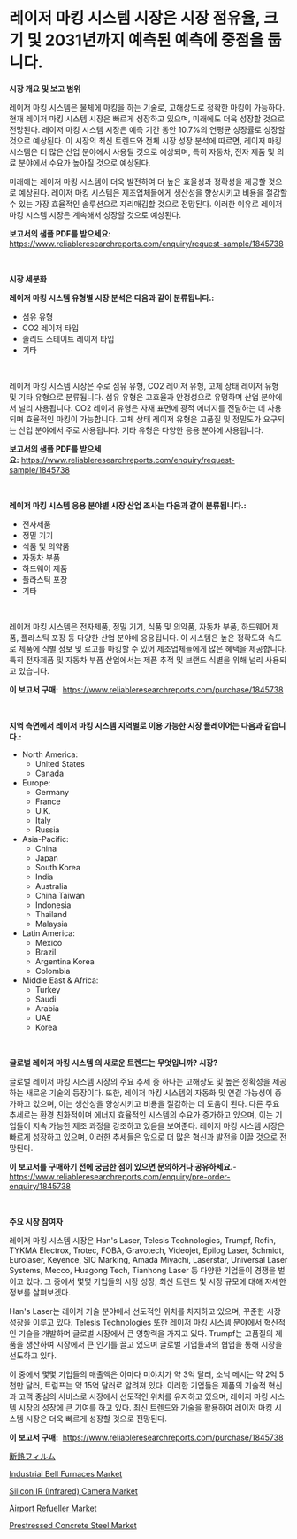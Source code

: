 <p><h1>레이저 마킹 시스템 시장은 시장 점유율, 크기 및 2031년까지 예측된 예측에 중점을 둡니다.</h1></p><p><strong>시장 개요 및 보고 범위</strong></p>
<p><p>레이저 마킹 시스템은 물체에 마킹을 하는 기술로, 고해상도로 정확한 마킹이 가능하다. 현재 레이저 마킹 시스템 시장은 빠르게 성장하고 있으며, 미래에도 더욱 성장할 것으로 전망된다. 레이저 마킹 시스템 시장은 예측 기간 동안 10.7%의 연평균 성장률로 성장할 것으로 예상된다. 이 시장의 최신 트렌드와 전체 시장 성장 분석에 따르면, 레이저 마킹 시스템은 더 많은 산업 분야에서 사용될 것으로 예상되며, 특히 자동차, 전자 제품 및 의료 분야에서 수요가 높아질 것으로 예상된다.</p><p>미래에는 레이저 마킹 시스템이 더욱 발전하여 더 높은 효율성과 정확성을 제공할 것으로 예상된다. 레이저 마킹 시스템은 제조업체들에게 생산성을 향상시키고 비용을 절감할 수 있는 가장 효율적인 솔루션으로 자리매김할 것으로 전망된다. 이러한 이유로 레이저 마킹 시스템 시장은 계속해서 성장할 것으로 예상된다.</p></p>
<p><strong>보고서의 샘플 PDF를 받으세요:</strong> <a href="https://www.reliableresearchreports.com/enquiry/request-sample/1845738">https://www.reliableresearchreports.com/enquiry/request-sample/1845738</a></p>
<p>&nbsp;</p>
<p><strong>시장 세분화</strong></p>
<p><strong>레이저 마킹 시스템 유형별 시장 분석은 다음과 같이 분류됩니다.:</strong></p>
<p><ul><li>섬유 유형</li><li>CO2 레이저 타입</li><li>솔리드 스테이트 레이저 타입</li><li>기타</li></ul></p>
<p>&nbsp;</p>
<p><p>레이저 마킹 시스템 시장은 주로 섬유 유형, CO2 레이저 유형, 고체 상태 레이저 유형 및 기타 유형으로 분류됩니다. 섬유 유형은 고효율과 안정성으로 유명하며 산업 분야에서 널리 사용됩니다. CO2 레이저 유형은 자재 표면에 광적 에너지를 전달하는 데 사용되며 효율적인 마킹이 가능합니다. 고체 상태 레이저 유형은 고품질 및 정밀도가 요구되는 산업 분야에서 주로 사용됩니다. 기타 유형은 다양한 응용 분야에 사용됩니다.</p></p>
<p><strong>보고서의 샘플 PDF를 받으세요:</strong>&nbsp;<a href="https://www.reliableresearchreports.com/enquiry/request-sample/1845738">https://www.reliableresearchreports.com/enquiry/request-sample/1845738</a></p>
<p>&nbsp;</p>
<p><strong> 레이저 마킹 시스템 응용 분야별 시장 산업 조사는 다음과 같이 분류됩니다.:</strong></p>
<p><ul><li>전자제품</li><li>정밀 기기</li><li>식품 및 의약품</li><li>자동차 부품</li><li>하드웨어 제품</li><li>플라스틱 포장</li><li>기타</li></ul></p>
<p>&nbsp;</p>
<p><p>레이저 마킹 시스템은 전자제품, 정밀 기기, 식품 및 의약품, 자동차 부품, 하드웨어 제품, 플라스틱 포장 등 다양한 산업 분야에 응용됩니다. 이 시스템은 높은 정확도와 속도로 제품에 식별 정보 및 로고를 마킹할 수 있어 제조업체들에게 많은 혜택을 제공합니다. 특히 전자제품 및 자동차 부품 산업에서는 제품 추적 및 브랜드 식별을 위해 널리 사용되고 있습니다.</p></p>
<p><strong>이 보고서 구매:</strong>&nbsp; <a href="https://www.reliableresearchreports.com/purchase/1845738">https://www.reliableresearchreports.com/purchase/1845738</a></p>
<p>&nbsp;</p>
<p><strong>지역 측면에서 레이저 마킹 시스템 지역별로 이용 가능한 시장 플레이어는 다음과 같습니다.:</strong></p>
<p><ul>
    <li>
        North America:
        <ul>
            <li>United States</li>
            <li>Canada</li>
        </ul>
    </li>
    <li>
        Europe:
        <ul>
            <li>Germany</li>
            <li>France</li>
            <li>U.K.</li>
            <li>Italy</li>
            <li>Russia</li>
        </ul>
    </li>
    <li>
        Asia-Pacific:
        <ul>
            <li>China</li>
            <li>Japan</li>
            <li>South Korea</li>
            <li>India</li>
            <li>Australia</li>
            <li>China Taiwan</li>
            <li>Indonesia</li>
            <li>Thailand</li>
            <li>Malaysia</li>
        </ul>
    </li>
    <li>
        Latin America:
        <ul>
            <li>Mexico</li>
            <li>Brazil</li>
            <li>Argentina Korea</li>
            <li>Colombia</li>
        </ul>
    </li>
    <li>
        Middle East & Africa:
        <ul>
            <li>Turkey</li>
            <li>Saudi</li>
            <li>Arabia</li>
            <li>UAE</li>
            <li>Korea</li>
        </ul>
    </li>
    </ul></p>
<p>&nbsp;</p>
<p><strong>글로벌 레이저 마킹 시스템 의 새로운 트렌드는 무엇입니까? 시장?</strong></p>
<p><p>글로벌 레이저 마킹 시스템 시장의 주요 추세 중 하나는 고해상도 및 높은 정확성을 제공하는 새로운 기술의 등장이다. 또한, 레이저 마킹 시스템의 자동화 및 연결 가능성이 증가하고 있으며, 이는 생산성을 향상시키고 비용을 절감하는 데 도움이 된다. 다른 주요 추세로는 환경 친화적이며 에너지 효율적인 시스템의 수요가 증가하고 있으며, 이는 기업들이 지속 가능한 제조 과정을 강조하고 있음을 보여준다. 레이저 마킹 시스템 시장은 빠르게 성장하고 있으며, 이러한 추세들은 앞으로 더 많은 혁신과 발전을 이끌 것으로 전망된다.</p></p>
<p><strong>이 보고서를 구매하기 전에 궁금한 점이 있으면 문의하거나 공유하세요.</strong>- <a href="https://www.reliableresearchreports.com/enquiry/pre-order-enquiry/1845738">https://www.reliableresearchreports.com/enquiry/pre-order-enquiry/1845738</a></p>
<p>&nbsp;</p>
<p><strong>주요 시장 참여자</strong></p>
<p><p>레이저 마킹 시스템 시장은 Han's Laser, Telesis Technologies, Trumpf, Rofin, TYKMA Electrox, Trotec, FOBA, Gravotech, Videojet, Epilog Laser, Schmidt, Eurolaser, Keyence, SIC Marking, Amada Miyachi, Laserstar, Universal Laser Systems, Mecco, Huagong Tech, Tianhong Laser 등 다양한 기업들이 경쟁을 벌이고 있다. 그 중에서 몇몇 기업들의 시장 성장, 최신 트렌드 및 시장 규모에 대해 자세한 정보를 살펴보겠다.</p><p>Han's Laser는 레이저 기술 분야에서 선도적인 위치를 차지하고 있으며, 꾸준한 시장 성장을 이루고 있다. Telesis Technologies 또한 레이저 마킹 시스템 분야에서 혁신적인 기술을 개발하며 글로벌 시장에서 큰 영향력을 가지고 있다. Trumpf는 고품질의 제품을 생산하여 시장에서 큰 인기를 끌고 있으며 글로벌 기업들과의 협업을 통해 시장을 선도하고 있다.</p><p>이 중에서 몇몇 기업들의 매출액은 아마다 미야치가 약 3억 달러, 소닉 메시는 약 2억 5천만 달러, 트럼프는 약 15억 달러로 알려져 있다. 이러한 기업들은 제품의 기술적 혁신과 고객 중심의 서비스로 시장에서 선도적인 위치를 유지하고 있으며, 레이저 마킹 시스템 시장의 성장에 큰 기여를 하고 있다. 최신 트렌드와 기술을 활용하여 레이저 마킹 시스템 시장은 더욱 빠르게 성장할 것으로 전망된다.</p></p>
<p><strong>이 보고서 구매:</strong>&nbsp;&nbsp;<a href="https://www.reliableresearchreports.com/purchase/1845738">https://www.reliableresearchreports.com/purchase/1845738</a></p>
<p><p><a href="https://github.com/oqoeusbvpadwjs08/Market-Research-Report-List-1/blob/main/6784673190829.md">断熱フィルム</a></p><p><a href="https://cautious-neon-760.notion.site/Industrial-Bell-Furnaces-Market-Research-Report-Provides-thorough-Industry-Overview-which-offers-an-3ac9fea972c34ee9b57e98c957349405">Industrial Bell Furnaces Market</a></p><p><a href="https://issuu.com/reportprime-2/docs/silicon-ir-infrared-camera-market-size-2030.pptx">Silicon IR (Infrared) Camera Market</a></p><p><a href="https://frill-swim-3cd.notion.site/Global-Airport-Refueller-Market-Size-and-Market-Trends-Insights-and-Projections-from-2024-to-2031-bead95e0cb46484db4bd2ecc0451320d">Airport Refueller Market</a></p><p><a href="https://github.com/RichRobinson5/Market-Research-Report-List-4/blob/main/prestressed-concrete-steel-market.md">Prestressed Concrete Steel Market</a></p></p>
